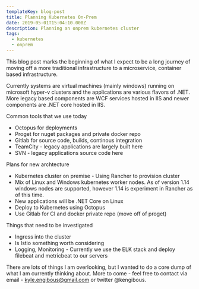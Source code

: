 ```yaml
---
templateKey: blog-post
title: Planning Kubernetes On-Prem
date: 2019-05-01T15:04:10.000Z
description: Planning an onprem kubernetes cluster
tags:
  - kubernetes
  - onprem
---
```


This blog post marks the beginning of what I expect to be a long journey of moving off a more traditional infrastructure to a microservice, container based infrastructure.

Currently systems are virtual machines (mainly windows) running on microsoft hyper-v clusters and the applications are various flavors of .NET.  More legacy based components are WCF services hosted in IIS and newer components are .NET core hosted in IIS.

Common tools that we use today

- Octopus for deployments
- Proget for nuget packages and private docker repo
- Gitlab for source code, builds, continous integration
- TeamCity - legacy applications are largely built here
- SVN - legacy applications source code here

Plans for new archtecture

- Kubernetes cluster on premise - Using Rancher to provision cluster 
- Mix of Linux and Windows kubernetes worker nodes.  As of version 1.14 windows nodes are supported, however 1.14 is experiment in Rancher as of this time.
- New applications will be .NET Core on Linux
- Deploy to Kubernetes using Octopus
- Use Gitlab for CI and docker private repo (move off of proget)

Things that need to be investigated

- Ingress into the cluster
- Is Istio something worth considering
- Logging, Monitoring - Currently we use the ELK stack and deploy filebeat and metricbeat to our servers

There are lots of things I am overlooking, but I wanted to do a core dump of what I am currently thinking about.  More to come - feel free to contact via email - kyle.engibous@gmail.com or twitter @kengibous.
